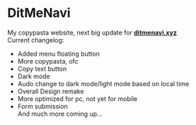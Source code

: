 # DitMeNavi
My copypasta website, next big update for [**ditmenavi.xyz**](https://ditmenavi.xyz)<br>
Current changelog:
   - Added menu floating button
   - More copypasta, ofc
   - Copy text button
   - Dark mode
   - Audo change to dark mode/light mode based on local time
   - Overall Design remake
   - More optimized for pc, not yet for mobile
   - Form submission <br>
   And much more coming up...
